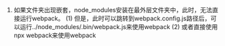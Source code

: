 1. 如果文件夹出现嵌套，node_modules安装在最外层文件夹中，此时，无法直接运行webpack。
   (1) 但是，此时可以跳转到webpack.config.js路径后，可以运行../node_modules/.bin/webpack.js来使用webpack
   (2) 或者直接使用npx webpack来使用webpack